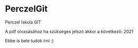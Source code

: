 # PerczelGit
 Perczel Iskola GIT



A pdf olvasásához ha szükséges jelszó akkor a következő: 2021

Ebbe is bele tudok írni :)

